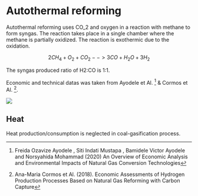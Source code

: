 # Autothermal reforming

Autothermal reforming uses CO_2 and oxygen in a reaction with methane to form syngas.  The reaction takes place in a single chamber where the methane is partially oxidized. The reaction is exothermic due to the oxidation. 

$$2CH_4 + O_2 + CO_2 --> 3CO + H_2O + 3H_2$$

The syngas produced ratio of H2:CO is 1:1. 

Economic and technical datas was taken from  Ayodele et Al. [^1] & Cormos et Al. [^2].

![](atr.png) 

## Heat
Heat production/consumption is neglected in coal-gasification process.
 

[^1]: Freida Ozavize Ayodele , Siti Indati Mustapa , Bamidele Victor Ayodele  and Norsyahida Mohammad (2020) An Overview of Economic Analysis and Environmental Impacts of Natural Gas Conversion Technologies

[^2]: Ana-Maria Cormos et Al.  (2018). Economic Assessments of Hydrogen Production Processes Based on Natural Gas Reforming with Carbon Capture